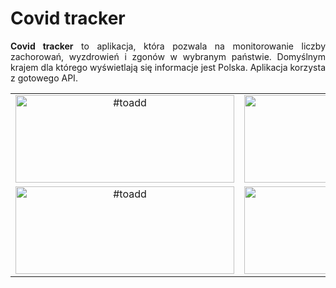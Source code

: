 <h1>Covid tracker</h1>

<p align="justify"><strong>Covid tracker</strong> to aplikacja, która pozwala na monitorowanie liczby zachorowań, wyzdrowień i zgonów w wybranym państwie. Domyślnym krajem dla którego wyświetlają się informacje jest Polska. Aplikacja korzysta z gotowego API.</p>

| | |
| :---: | :---: |
| <img src="https://placehold.it/350x140" alt="#toadd" width="350" height="140"/> | <img src="https://placehold.it/350x140" alt="#toadd" width="350" height="140"/> |
| <img src="https://placehold.it/350x140" alt="#toadd" width="350" height="140"/> | <img src="https://placehold.it/350x140" alt="#toadd" width="350" height="140"/> |
<!-- For image table, it's highly recommended to have the same resolution images. 
 To find best results(no stretches, equal cells), both axis should be adjusted manually. --
